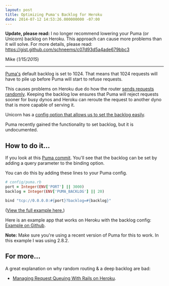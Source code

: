 ```yaml
---
layout: post
title: Optimizing Puma's Backlog for Heroku
date: 2014-07-12 14:53:26.000000000 -07:00
---
```

**Update, please read:** I no longer recommend lowering your Puma (or Unicorn) backlog on Heroku. This approach can cause more problems than it will solve. For more details, please read: https://gist.github.com/schneems/c07d93d5a4ade679bbc3

Mike (*1/15/2015*)

---

[Puma's](http://puma.io/) default backlog is set to 1024. That means that 1024 requests will have to pile up before Puma will start to refuse requests.

This causes problems on Heroku due do how the router [sends requests randomly](https://devcenter.heroku.com/articles/http-routing#request-distribution). Keeping the backlog low ensures that Puma will reject requests sooner for busy dynos and Heroku can reroute the request to another dyno that is more capable of serving it.

Unicorn has a [config option that allows us to set the backlog easily](http://unicorn.bogomips.org/Unicorn/Configurator.html#method-i-listen).

Puma recently gained the functionality to set backlog, but it is undocumented.

## How to do it...
If you look at this [Puma commit](https://github.com/puma/puma/commit/43b2b7342d09c5184614aa62be6d04a7e0eac0d3). You'll see that the backlog can be set by adding a query parameter to the binding option.

You can do this by adding these lines to your Puma config.

```ruby
# config/puma.rb
port = Integer(ENV['PORT'] || 3000)
backlog = Integer(ENV['PUMA_BACKLOG'] || 20)

bind "tcp://0.0.0.0:#{port}?backlog=#{backlog}"
```

([View the full example here.](https://github.com/mscoutermarsh/puma_heroku_example/blob/master/config/puma.rb))

Here is an example app that works on Heroku with the backlog config: [Example on Github](https://github.com/mscoutermarsh/puma_heroku_example).

**Note:** Make sure you're using a recent version of Puma for this to work. In this example I was using 2.8.2.

## For more...
A great explanation on why random routing & a deep backlog are bad:

* [Managing Request Queuing With Rails on Heroku]( http://devblog.thinkthroughmath.com/blog/2013/02/27/managing-request-queuing-with-rails-on-heroku/).
